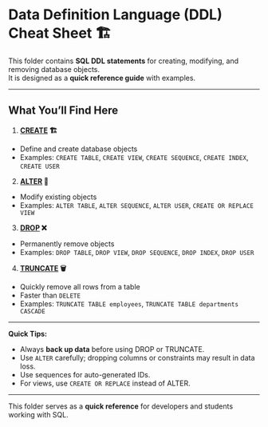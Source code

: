 # Data Definition Language (DDL) Cheat Sheet 🏗️

This folder contains **SQL DDL statements** for creating, modifying, and removing database objects.  
It is designed as a **quick reference guide** with examples.

---

## What You’ll Find Here

1. **[CREATE](create.md) 🏗️**  
- Define and create database objects
- Examples: `CREATE TABLE`, `CREATE VIEW`, `CREATE SEQUENCE`, `CREATE INDEX`, `CREATE USER`

2. **[ALTER](alter.md) 🔧**  
- Modify existing objects
- Examples: `ALTER TABLE`, `ALTER SEQUENCE`, `ALTER USER`, `CREATE OR REPLACE VIEW`

3. **[DROP](drop.md) ❌**  
- Permanently remove objects
- Examples: `DROP TABLE`, `DROP VIEW`, `DROP SEQUENCE`, `DROP INDEX`, `DROP USER`

4. **[TRUNCATE](truncate.md) 🗑️**  
- Quickly remove all rows from a table
- Faster than `DELETE`
- Examples: `TRUNCATE TABLE employees`, `TRUNCATE TABLE departments CASCADE`

---

**Quick Tips:**
- Always **back up data** before using DROP or TRUNCATE.
- Use `ALTER` carefully; dropping columns or constraints may result in data loss.
- Use sequences for auto-generated IDs.
- For views, use `CREATE OR REPLACE` instead of ALTER.

---

This folder serves as a **quick reference** for developers and students working with SQL.